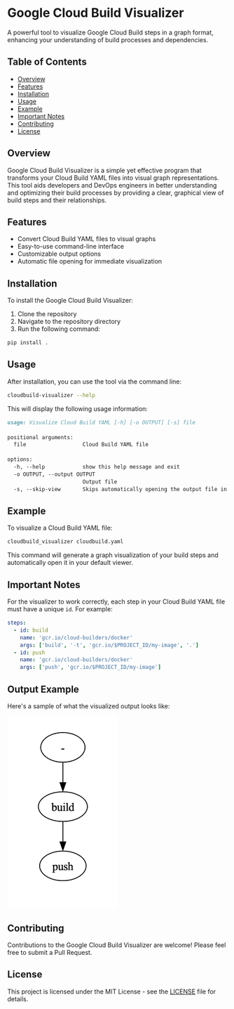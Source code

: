 # Google Cloud Build Visualizer

A powerful tool to visualize Google Cloud Build steps in a graph format, enhancing your understanding of build processes and dependencies.

## Table of Contents

- [Overview](#overview)
- [Features](#features)
- [Installation](#installation)
- [Usage](#usage)
- [Example](#example)
- [Important Notes](#important-notes)
- [Contributing](#contributing)
- [License](#license)

## Overview

Google Cloud Build Visualizer is a simple yet effective program that transforms your Cloud Build YAML files into visual graph representations. This tool aids developers and DevOps engineers in better understanding and optimizing their build processes by providing a clear, graphical view of build steps and their relationships.

## Features

- Convert Cloud Build YAML files to visual graphs
- Easy-to-use command-line interface
- Customizable output options
- Automatic file opening for immediate visualization

## Installation

To install the Google Cloud Build Visualizer:

1. Clone the repository
2. Navigate to the repository directory
3. Run the following command:

```bash
pip install .
```

## Usage

After installation, you can use the tool via the command line:

```bash
cloudbuild-visualizer --help
```

This will display the following usage information:

```md
usage: Visualize Cloud Build YAML [-h] [-o OUTPUT] [-s] file

positional arguments:
  file                  Cloud Build YAML file

options:
  -h, --help            show this help message and exit
  -o OUTPUT, --output OUTPUT
                        Output file
  -s, --skip-view       Skips automatically opening the output file in the default viewer
```

## Example

To visualize a Cloud Build YAML file:

```bash
cloudbuild_visualizer cloudbuild.yaml
```

This command will generate a graph visualization of your build steps and automatically open it in your default viewer.

## Important Notes

For the visualizer to work correctly, each step in your Cloud Build YAML file must have a unique `id`. For example:

```yaml
steps:
  - id: build
    name: 'gcr.io/cloud-builders/docker'
    args: ['build', '-t', 'gcr.io/$PROJECT_ID/my-image', '.']
  - id: push
    name: 'gcr.io/cloud-builders/docker'
    args: ['push', 'gcr.io/$PROJECT_ID/my-image']
```

## Output Example

Here's a sample of what the visualized output looks like:

<img src="assets/output.png" alt="Output Example" width="50%">

## Contributing

Contributions to the Google Cloud Build Visualizer are welcome! Please feel free to submit a Pull Request.

## License

This project is licensed under the MIT License - see the [LICENSE](LICENSE) file for details.
